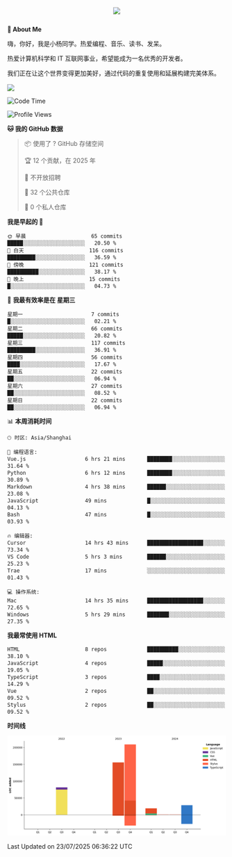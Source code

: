 
<h1 align="center">
	<a href="https://anify.cn/">
		<img src="https://readme-typing-svg.herokuapp.com/?lines=小🐑同学祝您今天愉快!;无期并非终点,而是重新定义起点的契机!&center=true&size=27&width=495">
	</a>
</h1>


**🤺 About Me**

嗨，你好，我是小杨同学。热爱编程、音乐、读书、发呆。

热爱计算机科学和 IT 互联网事业，希望能成为一名优秀的开发者。

我们正在让这个世界变得更加美好，通过代码的重复使用和延展构建完美体系。

<!-- https://github.com/anuraghazra/github-readme-stats -->
<img align="center" src="https://github-readme-stats.vercel.app/api/wakatime?username=wuqi&theme=transparent&hide_border=true&layout=compact&langs_count=220" />


<!--START_SECTION:waka-->
![Code Time](http://img.shields.io/badge/Code%20Time-3%2C980%20hrs%2010%20mins-blue)

![Profile Views](http://img.shields.io/badge/%E4%B8%AA%E4%BA%BA%E8%B5%84%E6%96%99%E8%A7%82%E7%9C%8B%E6%AC%A1%E6%95%B0-29-blue)

**🐱 我的 GitHub 数据** 

> 📦  使用了 ? GitHub 存储空间 
 > 
> 🏆 12 个贡献，在 2025 年
 > 
> 🚫 不开放招聘
 > 
> 📜 32 个公共仓库 
 > 
> 🔑 0 个私人仓库 
 > 
**我是早起的 🐤** 

```text
🌞 早晨                     65 commits          █████░░░░░░░░░░░░░░░░░░░░   20.50 % 
🌆 白天                     116 commits         █████████░░░░░░░░░░░░░░░░   36.59 % 
🌃 傍晚                     121 commits         ██████████░░░░░░░░░░░░░░░   38.17 % 
🌙 晚上                     15 commits          █░░░░░░░░░░░░░░░░░░░░░░░░   04.73 % 
```
📅 **我最有效率是在 星期三** 

```text
星期一                      7 commits           █░░░░░░░░░░░░░░░░░░░░░░░░   02.21 % 
星期二                      66 commits          █████░░░░░░░░░░░░░░░░░░░░   20.82 % 
星期三                      117 commits         █████████░░░░░░░░░░░░░░░░   36.91 % 
星期四                      56 commits          ████░░░░░░░░░░░░░░░░░░░░░   17.67 % 
星期五                      22 commits          ██░░░░░░░░░░░░░░░░░░░░░░░   06.94 % 
星期六                      27 commits          ██░░░░░░░░░░░░░░░░░░░░░░░   08.52 % 
星期日                      22 commits          ██░░░░░░░░░░░░░░░░░░░░░░░   06.94 % 
```


📊 **本周消耗时间** 

```text
🕑︎ 时区: Asia/Shanghai

💬 编程语言: 
Vue.js                   6 hrs 21 mins       ████████░░░░░░░░░░░░░░░░░   31.64 % 
Python                   6 hrs 12 mins       ████████░░░░░░░░░░░░░░░░░   30.89 % 
Markdown                 4 hrs 38 mins       ██████░░░░░░░░░░░░░░░░░░░   23.08 % 
JavaScript               49 mins             █░░░░░░░░░░░░░░░░░░░░░░░░   04.13 % 
Bash                     47 mins             █░░░░░░░░░░░░░░░░░░░░░░░░   03.93 % 

🔥 编辑器: 
Cursor                   14 hrs 43 mins      ██████████████████░░░░░░░   73.34 % 
VS Code                  5 hrs 3 mins        ██████░░░░░░░░░░░░░░░░░░░   25.23 % 
Trae                     17 mins             ░░░░░░░░░░░░░░░░░░░░░░░░░   01.43 % 

💻 操作系统: 
Mac                      14 hrs 35 mins      ██████████████████░░░░░░░   72.65 % 
Windows                  5 hrs 29 mins       ███████░░░░░░░░░░░░░░░░░░   27.35 % 
```

**我最常使用 HTML** 

```text
HTML                     8 repos             ██████████░░░░░░░░░░░░░░░   38.10 % 
JavaScript               4 repos             █████░░░░░░░░░░░░░░░░░░░░   19.05 % 
TypeScript               3 repos             ████░░░░░░░░░░░░░░░░░░░░░   14.29 % 
Vue                      2 repos             ██░░░░░░░░░░░░░░░░░░░░░░░   09.52 % 
Stylus                   2 repos             ██░░░░░░░░░░░░░░░░░░░░░░░   09.52 % 
```



**时间线**

![Lines of Code chart](https://raw.githubusercontent.com/wuqi-y/wuqi-y/main/assets/bar_graph.png)


 Last Updated on 23/07/2025 06:36:22 UTC
<!--END_SECTION:waka-->



<!--
**wuqi-y/wuqi-y** is a ✨ _special_ ✨ repository because its `README.md` (this file) appears on your GitHub profile.

Here are some ideas to get you started:

- 🔭 I’m currently working on ...
- 🌱 I’m currently learning ...
- 👯 I’m looking to collaborate on ...
- 🤔 I’m looking for help with ...
- 💬 Ask me about ...
- 📫 How to reach me: ...
- 😄 Pronouns: ...
- ⚡ Fun fact: ...
-->
